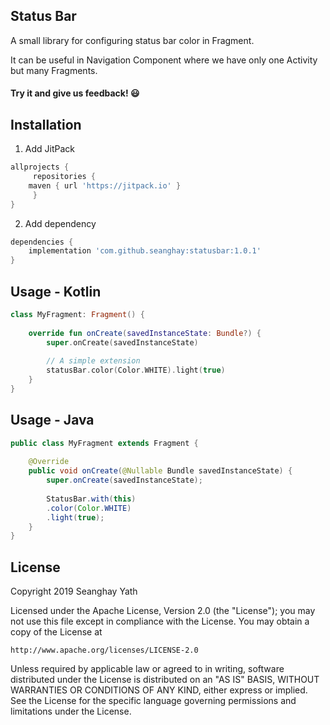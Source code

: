 ## Status Bar
A small library for configuring status bar color in Fragment.

It can be useful in Navigation Component where we have only one Activity but many Fragments.

#### Try it and give us feedback! :smiley:

## Installation

1. Add JitPack
```groovy
allprojects {
     repositories {
	maven { url 'https://jitpack.io' }
     }
}

```

2. Add dependency
```groovy
dependencies {
    implementation 'com.github.seanghay:statusbar:1.0.1'
}
```

## Usage - Kotlin

```kotlin
class MyFragment: Fragment() {
    
    override fun onCreate(savedInstanceState: Bundle?) {
        super.onCreate(savedInstanceState)
        
        // A simple extension
        statusBar.color(Color.WHITE).light(true)
    }
}

```

## Usage - Java
```java
public class MyFragment extends Fragment {
    
    @Override
    public void onCreate(@Nullable Bundle savedInstanceState) {
        super.onCreate(savedInstanceState);
	
        StatusBar.with(this)
		.color(Color.WHITE)
		.light(true);
    }
}

```

## License
Copyright 2019 Seanghay Yath

Licensed under the Apache License, Version 2.0 (the "License");
you may not use this file except in compliance with the License.
You may obtain a copy of the License at

    http://www.apache.org/licenses/LICENSE-2.0

Unless required by applicable law or agreed to in writing, software
distributed under the License is distributed on an "AS IS" BASIS,
WITHOUT WARRANTIES OR CONDITIONS OF ANY KIND, either express or implied.
See the License for the specific language governing permissions and
limitations under the License.

